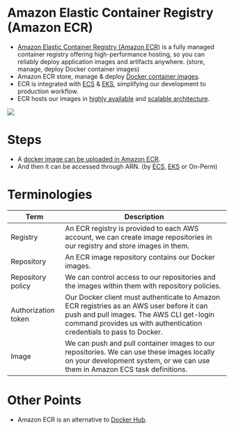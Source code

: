 # Amazon Elastic Container Registry (Amazon ECR)
- [Amazon Elastic Container Registry (Amazon ECR)](https://aws.amazon.com/ecr/) is a fully managed container registry offering high-performance hosting, so you can reliably deploy application images and artifacts anywhere. (store, manage, deploy Docker container images)
- Amazon ECR store, manage & deploy [Docker container images](../../1_HLDDesignComponents/6a_ContainerOrchestrationServices/Docker/Readme.md).
- ECR is integrated with [ECS](../3_ComputeServices/Readme.md) & [EKS](AmazonEKS.md), simplifying our development to production workflow.
- ECR hosts our images in [highly available](../../1_HLDDesignComponents/0_SystemGlossaries/Reliability/HighAvailability.md) and [scalable architecture](../../1_HLDDesignComponents/0_SystemGlossaries/Scalability).

![](https://play.whizlabs.com/frontend/web/media/task_id_199/ecr_lab.png)

# Steps
- A [docker image can be uploaded in Amazon ECR](https://docs.aws.amazon.com/AmazonECR/latest/userguide/docker-push-ecr-image.html).
- And then it can be accessed through ARN. (by [ECS](../3_ComputeServices/Readme.md), [EKS](AmazonEKS.md) or On-Perm)

# Terminologies

| Term                | Description                                                                                                                 |
|---------------------|-----------------------------------------------------------------------------------------------------------------------------|
| Registry            | An ECR registry is provided to each AWS account, we can create image repositories in our registry and store images in them. |
| Repository          | An ECR image repository contains our Docker images.                                                                                                                            |
| Repository policy   | We can control access to our repositories and the images within them with repository policies.                                                                                                                            |
| Authorization token | Our Docker client must authenticate to Amazon ECR registries as an AWS user before it can push and pull images. The AWS CLI get-login command provides us with authentication credentials to pass to Docker.                                                                                                                            |
| Image               | We can push and pull container images to our repositories. We can use these images locally on your development system, or we can use them in Amazon ECS task definitions.                                                                                                                                                                                                                                                                                                                                        |

# Other Points
- Amazon ECR is an alternative to [Docker Hub](https://hub.docker.com/).